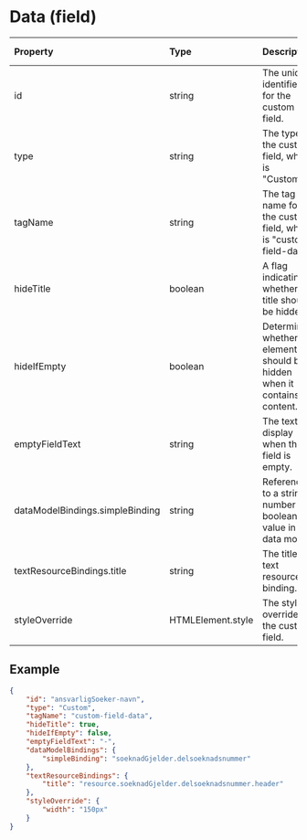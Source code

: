 # Data (field)

| Property                        | Type              | Description                                                                  | Default value |
| :------------------------------ | :---------------- | :--------------------------------------------------------------------------- | :------------ |
| id                              | string            | The unique identifier for the custom field.                                  |               |
| type                            | string            | The type of the custom field, which is "Custom".                             |               |
| tagName                         | string            | The tag name for the custom field, which is "custom-field-data".             |               |
| hideTitle                       | boolean           | A flag indicating whether the title should be hidden.                        | false         |
| hideIfEmpty                     | boolean           | Determines whether the element should be hidden when it contains no content. | false         |
| emptyFieldText                  | string            | The text to display when the field is empty.                                 |               |
| dataModelBindings.simpleBinding | string            | Reference to a string, number og boolean value in the data model.            |               |
| textResourceBindings.title      | string            | The title text resource binding.                                             |               |
| styleOverride                   | HTMLElement.style | The style override for the custom field.                                     |               |

## Example

```json
{
    "id": "ansvarligSoeker-navn",
    "type": "Custom",
    "tagName": "custom-field-data",
    "hideTitle": true,
    "hideIfEmpty": false,
    "emptyFieldText": "-",
    "dataModelBindings": {
        "simpleBinding": "soeknadGjelder.delsoeknadsnummer"
    },
    "textResourceBindings": {
        "title": "resource.soeknadGjelder.delsoeknadsnummer.header"
    },
    "styleOverride": {
        "width": "150px"
    }
}
```
